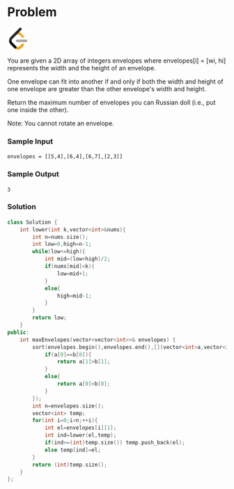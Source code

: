 # Problem
<a href="https://leetcode.com/problems/maximum-product-after-k-increments/">
  <img src="../lib/leetcode-3628885-3030025.webp" width="50"/>
</a>

You are given a 2D array of integers envelopes where envelopes[i] = [wi, hi] represents the width and the height of an envelope.

One envelope can fit into another if and only if both the width and height of one envelope are greater than the other envelope's width and height.

Return the maximum number of envelopes you can Russian doll (i.e., put one inside the other).

Note: You cannot rotate an envelope.

### Sample Input
```
envelopes = [[5,4],[6,4],[6,7],[2,3]]
```
### Sample Output
```
3
```

### Solution
```cpp
class Solution {
    int lower(int k,vector<int>&nums){
        int n=nums.size();
        int low=0,high=n-1;
        while(low<=high){
            int mid=(low+high)/2;
            if(nums[mid]<k){
                low=mid+1;
            }
            else{
                high=mid-1;
            }
        }
        return low;
    }
public:
    int maxEnvelopes(vector<vector<int>>& envelopes) {
        sort(envelopes.begin(),envelopes.end(),[](vector<int>a,vector<int>b){
            if(a[0]==b[0]){
                return a[1]>b[1];
            }
            else{
                return a[0]<b[0];
            }
        });
        int n=envelopes.size();
        vector<int> temp;
        for(int i=0;i<n;++i){
            int el=envelopes[i][1];
            int ind=lower(el,temp);
            if(ind>=(int)temp.size()) temp.push_back(el);
            else temp[ind]=el;
        }
        return (int)temp.size();
    }
};
```
